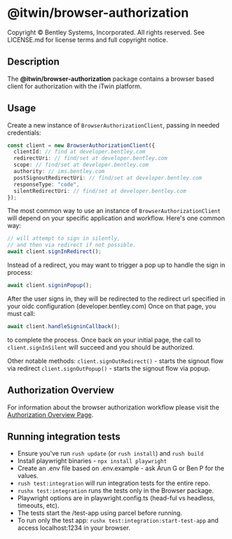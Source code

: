 # @itwin/browser-authorization

Copyright © Bentley Systems, Incorporated. All rights reserved. See LICENSE.md for license terms and full copyright notice.

## Description

The **@itwin/browser-authorization** package contains a browser based client for authorization with the iTwin platform.

## Usage

Create a new instance of `BrowserAuthorizationClient`, passing in needed credentials:

```typescript
const client = new BrowserAuthorizationClient({
  clientId: // find at developer.bentley.com
  redirectUri: // find/set at developer.bentley.com
  scope: // find/set at developer.bentley.com
  authority: // ims.bentley.com
  postSignoutRedirectUri: // find/set at developer.bentley.com
  responseType: "code",
  silentRedirectUri: // find/set at developer.bentley.com
});
```

The most common way to use an instance of `BrowserAuthorizationClient` will depend on your specific application and workflow. Here's one common way:

```typescript
// will attempt to sign in silently,
// and then via redirect if not possible.
await client.signInRedirect();
```

Instead of a redirect, you may want to trigger a pop up to handle the sign in process:

```typescript
await client.signinPopup();
```

After the user signs in, they will be redirected to the redirect url specified in your oidc configuration (developer.bentley.com)
Once on that page, you must call:

```typescript
await client.handleSigninCallback();
```

to complete the process. Once back on your initial page, the call to `client.signInSilent` will succeed and you should be authorized.

Other notable methods:
`client.signOutRedirect()` - starts the signout flow via redirect
`client.signOutPopup()` - starts the signout flow via popup.

## Authorization Overview

For information about the browser authorization workflow please visit the [Authorization Overview Page](https://developer.bentley.com/apis/overview/authorization/#authorizingwebapplications).

## Running integration tests

- Ensure you've run `rush update` (or `rush install`) and `rush build`
- Install playwright binaries - `npx install playwright`
- Create an .env file based on .env.example - ask Arun G or Ben P for the values.
- `rush test:integration` will run integration tests for the entire repo.
- `rushx test:integration` runs the tests only in the Browser package.
- Playwright options are in playwright.config.ts (head-ful vs headless, timeouts, etc).
- The tests start the /test-app using parcel before running.
- To run only the test app: `rushx test:integration:start-test-app` and access localhost:1234 in your browser.
